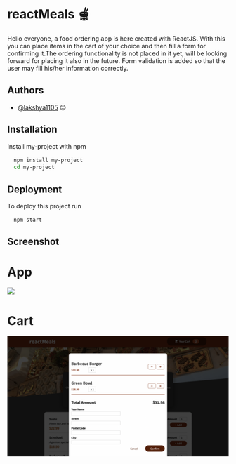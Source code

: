 # reactMeals 🫕
Hello everyone, a food ordering app is here created with ReactJS.
With this you can place items in the cart of your choice and then fill a form for confirming it.The ordering functionality is not placed in it yet, will be looking forward for placing it also in the future.
Form validation is added so that the user may fill his/her information correctly.






## Authors

- [@lakshya1105](https://github.com/lakshyaagr1105?tab=overview&from=2022-09-01&to=2022-09-18) 😌


## Installation

Install my-project with npm

```bash
  npm install my-project
  cd my-project
```
    
## Deployment

To deploy this project run

```bash
  npm start
```

## Screenshot
<h1> App </h1>

![](https://github.com/lakshyaagr1105/blob/main/reactMeals/public/reactMeals.png)
<h1> Cart </h1>

![](https://github.com/lakshyaagr1105/reactMeals/blob/main/reactMeals/public/cart.png)
